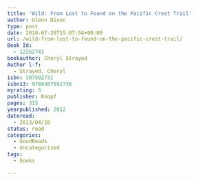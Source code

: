 ```yaml
---
title: 'Wild: From Lost to Found on the Pacific Crest Trail'
author: Glenn Dixon
type: post
date: 2018-07-28T15:07:54+00:00
url: /wild-from-lost-to-found-on-the-pacific-crest-trail/
Book Id:
  - 12262741
bookauthor: Cheryl Strayed
Author l-f:
  - Strayed, Cheryl
isbn: 307592731
isbn13: 9780307592736
myrating: 5
publisher: Knopf
pages: 315
yearpublished: 2012
dateread:
  - 2013/04/18
status: read
categories:
  - GoodReads
  - Uncategorized
tags:
  - books

---
```

